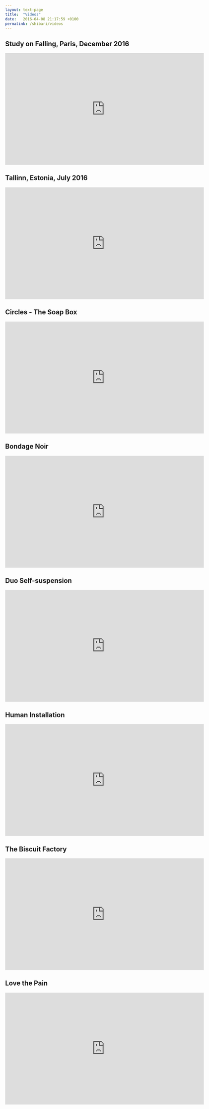 ```yaml
---
layout: text-page
title:  "Videos"
date:   2016-04-08 21:17:59 +0100
permalink: /shibari/videos
---
```

<h2 class="information-text-h2">Study on Falling, Paris, December 2016</h2>
<iframe width="640" height="360" src="https://www.youtube.com/embed/4KJa-AxCJag" frameborder="0" allowfullscreen></iframe>
<h2 class="information-text-h2">Tallinn, Estonia, July 2016</h2>
<iframe src="https://player.vimeo.com/video/182241735" width="640" height="360" frameborder="0" webkitallowfullscreen mozallowfullscreen allowfullscreen></iframe>
<h2 class="information-text-h2">Circles - The Soap Box</h2>
<iframe src="https://player.vimeo.com/video/167815836" width="640" height="360" frameborder="0" webkitallowfullscreen mozallowfullscreen allowfullscreen></iframe>
<h2 class="information-text-h2">Bondage Noir</h2>
<iframe src="https://player.vimeo.com/video/119948560" width="640" height="360" frameborder="0" webkitallowfullscreen mozallowfullscreen allowfullscreen></iframe>
<h2 class="information-text-h2">Duo Self-suspension</h2>
<iframe src="https://player.vimeo.com/video/125103757" width="640" height="360" frameborder="0" webkitallowfullscreen mozallowfullscreen allowfullscreen></iframe>
<h2 class="information-text-h2">Human Installation</h2>
<iframe width="640" height="360" src="https://www.youtube.com/embed/i-ottGEiPXU" frameborder="0" allowfullscreen></iframe>
<h2 class="information-text-h2">The Biscuit Factory</h2>
<iframe width="640" height="360" src="https://www.youtube.com/embed/hFI-rcXRcEg" frameborder="0" allowfullscreen></iframe>
<h2 class="information-text-h2">Love the Pain</h2>
<iframe width="640" height="360" src="https://www.youtube.com/embed/-nunM6p6v4E" frameborder="0" allowfullscreen></iframe>
